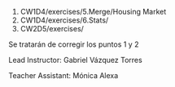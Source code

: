 1. CW1D4/exercises/5.Merge/Housing Market
2. CW1D4/exercises/6.Stats/
3. CW2D5/exercises/

Se tratarán de corregir los puntos 1 y 2

Lead Instructor: Gabriel Vázquez Torres

Teacher Assistant: Mónica Alexa